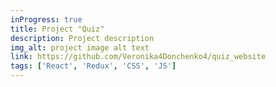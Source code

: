 ```yaml
---
inProgress: true
title: Project "Quiz" 
description: Project description
img_alt: project image alt text
link: https://github.com/Veronika4Donchenko4/quiz_website
tags: ['React', 'Redux', 'CSS', 'JS']
---
```

